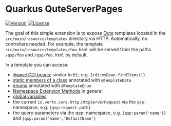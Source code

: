 # Quarkus QuteServerPages

[![Version](https://img.shields.io/maven-central/v/io.quarkiverse.quteserverpages/quarkus-qute-server-pages.svg?label=Maven%20Central)](https://search.maven.org/artifact/io.quarkiverse.quteserverpages/quarkus-qute-server-pages)
[![License](https://img.shields.io/badge/License-Apache%202.0-blue.svg)](https://opensource.org/licenses/Apache-2.0)

The goal of this simple extension is to expose [Qute](https://quarkus.io/guides/qute-reference) templates located in the `src/main/resource/templates` directory via HTTP. Automatically, no controllers needed. For example, the template `src/main/resource/templates/foo.html` will be served from the paths `/qsp/foo` and `/qsp/foo.html` by default.

In a template you can access:

- [`@Named` CDI beans](https://quarkus.io/guides/qute-reference#injecting-beans-directly-in-templates); similar to EL; e.g. `{cdi:myBean.findItems()}`
- [static members of a class](https://quarkus.io/guides/qute-reference#accessing-static-fields-and-methods) annotated with `@TemplateData`
- [enums](https://quarkus.io/guides/qute-reference#convenient-annotation-for-enums) annotated with `@TemplateEnum`
- [Namespace Extension Methods](https://quarkus.io/guides/qute-reference#namespace_extension_methods) in general
- [global variables](https://quarkus.io/guides/qute-reference#global_variables)
- the current `io.vertx.core.http.HttpServerRequest` via the `qsp:` namespace, e.g. `{qsp:request.path}`
- the query parameters via the qsp: namespace, e.g. `{qsp:param('name')}` and `{qsp:param('name','DefaultName'}`
